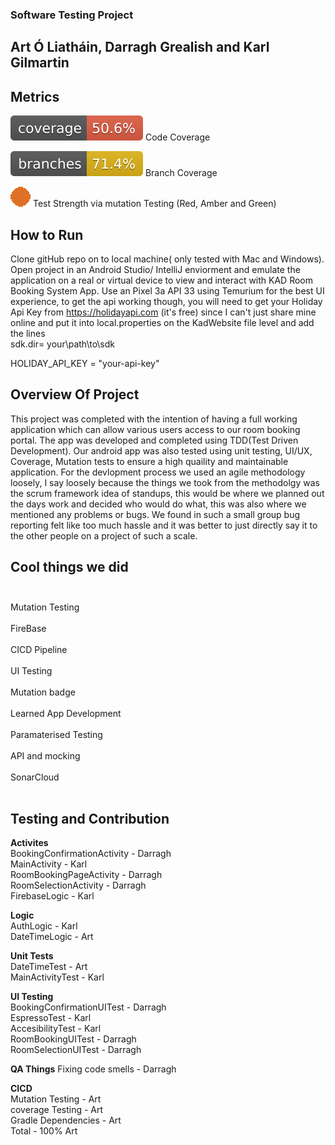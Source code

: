 ### Software Testing Project
## Art Ó Liatháin, Darragh Grealish and Karl Gilmartin


## Metrics
![Coverage](.github/badges/jacoco.svg)  Code Coverage

![Branches](.github/badges/branches.svg) Branch Coverage

![Strength](.github/CICDScripts/Images/Current_Image.svg) Test Strength via mutation Testing  (Red, Amber and Green)

## How to Run
Clone gitHub repo on to local machine( only tested with Mac and Windows). Open project in an Android Studio/ IntelliJ enviorment and emulate the application on a real or virtual device to view and interact with KAD Room Booking System App. Use an Pixel 3a API 33 using Temurium for the best UI experience, to get the api working though, you will need to get your Holiday Api Key from https://holidayapi.com (it's free) since I can't just share mine online and put it into local.properties on the KadWebsite file level and add the lines </br>
sdk.dir= your\\path\\to\\sdk  </br>
 
HOLIDAY_API_KEY = "your-api-key" </br>

## Overview Of Project
This project was completed with the intention of having a full working application which can allow various users access to our room booking portal. The app was developed and completed using TDD(Test Driven Development). Our android app was also tested using unit testing, UI/UX, Coverage, Mutation tests to ensure a high quaility and maintainable application. For the devlopment process we used an agile methodology loosely, I say loosely because the things we took from the methodolgy was the scrum framework idea of standups, this would be where we planned out the days work and decided who would do what, this was also where we mentioned any problems or bugs. We found in such a small group bug reporting felt like too much hassle and it was better to just directly say it to the other people on a project of such a scale. 

## Cool things we did</br></br>
Mutation Testing </br></br>
FireBase</br></br>
CICD Pipeline </br></br>
UI Testing</br></br>
Mutation badge </br></br>
Learned App Development</br></br>
Paramaterised Testing </br></br>
API and mocking </br></br>
SonarCloud </br></br>


## Testing and Contribution
**Activites** <br />
BookingConfirmationActivity - Darragh<br />
MainActivity  - Karl <br />
RoomBookingPageActivity - Darragh <br />
RoomSelectionActivity - Darragh <br />
FirebaseLogic - Karl <br />

**Logic** <br />
AuthLogic - Karl <br />
DateTimeLogic - Art <br />

**Unit Tests** <br />
DateTimeTest - Art <br />
MainActivityTest - Karl <br /> 

**UI Testing** <br />
BookingConfirmationUITest - Darragh<br /> 
EspressoTest - Karl <br /> 
AccesibilityTest - Karl <br />
RoomBookingUITest - Darragh <br />
RoomSelectionUITest - Darragh <br />

**QA Things**
Fixing code smells - Darragh </br>


**CICD** <br />
Mutation Testing - Art <br />
coverage Testing - Art <br />
Gradle Dependencies - Art <br />
Total - 100% Art






